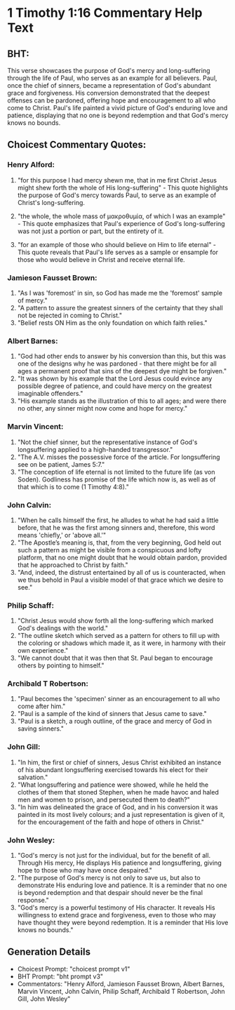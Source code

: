 # 1 Timothy 1:16 Commentary Help Text

## BHT:
This verse showcases the purpose of God's mercy and long-suffering through the life of Paul, who serves as an example for all believers. Paul, once the chief of sinners, became a representation of God's abundant grace and forgiveness. His conversion demonstrated that the deepest offenses can be pardoned, offering hope and encouragement to all who come to Christ. Paul's life painted a vivid picture of God's enduring love and patience, displaying that no one is beyond redemption and that God's mercy knows no bounds.

## Choicest Commentary Quotes:
### Henry Alford:
1. "for this purpose I had mercy shewn me, that in me first Christ Jesus might shew forth the whole of His long-suffering" - This quote highlights the purpose of God's mercy towards Paul, to serve as an example of Christ's long-suffering.

2. "the whole, the whole mass of μακροθυμία, of which I was an example" - This quote emphasizes that Paul's experience of God's long-suffering was not just a portion or part, but the entirety of it.

3. "for an example of those who should believe on Him to life eternal" - This quote reveals that Paul's life serves as a sample or ensample for those who would believe in Christ and receive eternal life.

### Jamieson Fausset Brown:
1. "As I was 'foremost' in sin, so God has made me the 'foremost' sample of mercy."
2. "A pattern to assure the greatest sinners of the certainty that they shall not be rejected in coming to Christ."
3. "Belief rests ON Him as the only foundation on which faith relies."

### Albert Barnes:
1. "God had other ends to answer by his conversion than this, but this was one of the designs why he was pardoned - that there might be for all ages a permanent proof that sins of the deepest dye might be forgiven."
2. "It was shown by his example that the Lord Jesus could evince any possible degree of patience, and could have mercy on the greatest imaginable offenders."
3. "His example stands as the illustration of this to all ages; and were there no other, any sinner might now come and hope for mercy."

### Marvin Vincent:
1. "Not the chief sinner, but the representative instance of God's longsuffering applied to a high-handed transgressor." 
2. "The A.V. misses the possessive force of the article. For longsuffering see on be patient, James 5:7."
3. "The conception of life eternal is not limited to the future life (as von Soden). Godliness has promise of the life which now is, as well as of that which is to come (1 Timothy 4:8)."

### John Calvin:
1. "When he calls himself the first, he alludes to what he had said a little before, that he was the first among sinners and, therefore, this word means 'chiefly,' or 'above all.'"
2. "The Apostle’s meaning is, that, from the very beginning, God held out such a pattern as might be visible from a conspicuous and lofty platform, that no one might doubt that he would obtain pardon, provided that he approached to Christ by faith."
3. "And, indeed, the distrust entertained by all of us is counteracted, when we thus behold in Paul a visible model of that grace which we desire to see."

### Philip Schaff:
1. "Christ Jesus would show forth all the long-suffering which marked God's dealings with the world." 
2. "The outline sketch which served as a pattern for others to fill up with the coloring or shadows which made it, as it were, in harmony with their own experience." 
3. "We cannot doubt that it was then that St. Paul began to encourage others by pointing to himself."

### Archibald T Robertson:
1. "Paul becomes the 'specimen' sinner as an encouragement to all who come after him."
2. "Paul is a sample of the kind of sinners that Jesus came to save."
3. "Paul is a sketch, a rough outline, of the grace and mercy of God in saving sinners."

### John Gill:
1. "In him, the first or chief of sinners, Jesus Christ exhibited an instance of his abundant longsuffering exercised towards his elect for their salvation."
2. "What longsuffering and patience were showed, while he held the clothes of them that stoned Stephen, when he made havoc and haled men and women to prison, and persecuted them to death?"
3. "In him was delineated the grace of God, and in his conversion it was painted in its most lively colours; and a just representation is given of it, for the encouragement of the faith and hope of others in Christ."

### John Wesley:
1. "God's mercy is not just for the individual, but for the benefit of all. Through His mercy, He displays His patience and longsuffering, giving hope to those who may have once despaired."
2. "The purpose of God's mercy is not only to save us, but also to demonstrate His enduring love and patience. It is a reminder that no one is beyond redemption and that despair should never be the final response."
3. "God's mercy is a powerful testimony of His character. It reveals His willingness to extend grace and forgiveness, even to those who may have thought they were beyond redemption. It is a reminder that His love knows no bounds."


## Generation Details
- Choicest Prompt: "choicest prompt v1"
- BHT Prompt: "bht prompt v3"
- Commentators: "Henry Alford, Jamieson Fausset Brown, Albert Barnes, Marvin Vincent, John Calvin, Philip Schaff, Archibald T Robertson, John Gill, John Wesley"
